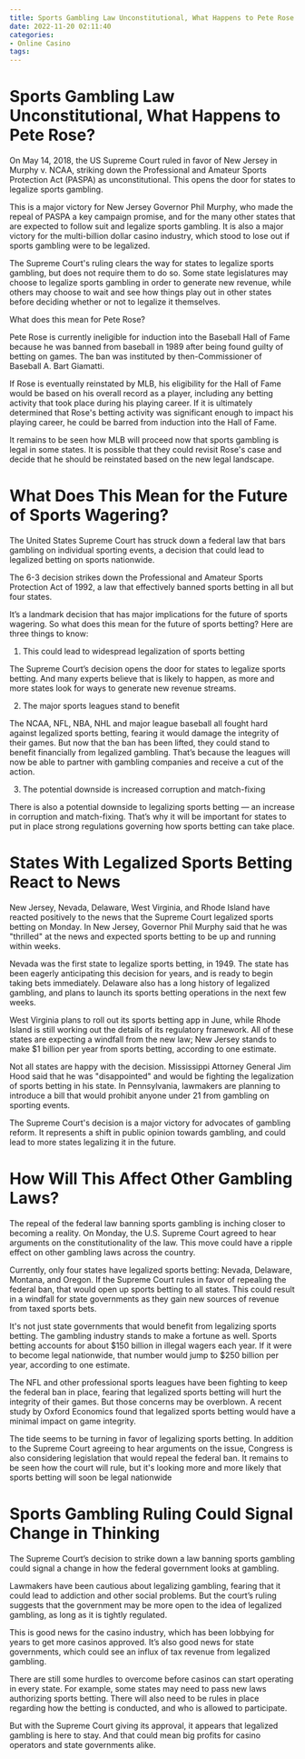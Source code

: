 ```yaml
---
title: Sports Gambling Law Unconstitutional, What Happens to Pete Rose
date: 2022-11-20 02:11:40
categories:
- Online Casino
tags:
---
```



#  Sports Gambling Law Unconstitutional, What Happens to Pete Rose?

On May 14, 2018, the US Supreme Court ruled in favor of New Jersey in Murphy v. NCAA, striking down the Professional and Amateur Sports Protection Act (PASPA) as unconstitutional. This opens the door for states to legalize sports gambling.

This is a major victory for New Jersey Governor Phil Murphy, who made the repeal of PASPA a key campaign promise, and for the many other states that are expected to follow suit and legalize sports gambling. It is also a major victory for the multi-billion dollar casino industry, which stood to lose out if sports gambling were to be legalized.

The Supreme Court's ruling clears the way for states to legalize sports gambling, but does not require them to do so. Some state legislatures may choose to legalize sports gambling in order to generate new revenue, while others may choose to wait and see how things play out in other states before deciding whether or not to legalize it themselves.

What does this mean for Pete Rose?

Pete Rose is currently ineligible for induction into the Baseball Hall of Fame because he was banned from baseball in 1989 after being found guilty of betting on games. The ban was instituted by then-Commissioner of Baseball A. Bart Giamatti.

If Rose is eventually reinstated by MLB, his eligibility for the Hall of Fame would be based on his overall record as a player, including any betting activity that took place during his playing career. If it is ultimately determined that Rose's betting activity was significant enough to impact his playing career, he could be barred from induction into the Hall of Fame.

It remains to be seen how MLB will proceed now that sports gambling is legal in some states. It is possible that they could revisit Rose's case and decide that he should be reinstated based on the new legal landscape.

#  What Does This Mean for the Future of Sports Wagering?

The United States Supreme Court has struck down a federal law that bars gambling on individual sporting events, a decision that could lead to legalized betting on sports nationwide.

The 6-3 decision strikes down the Professional and Amateur Sports Protection Act of 1992, a law that effectively banned sports betting in all but four states.

It’s a landmark decision that has major implications for the future of sports wagering. So what does this mean for the future of sports betting? Here are three things to know:

1. This could lead to widespread legalization of sports betting

The Supreme Court’s decision opens the door for states to legalize sports betting. And many experts believe that is likely to happen, as more and more states look for ways to generate new revenue streams.

2. The major sports leagues stand to benefit

The NCAA, NFL, NBA, NHL and major league baseball all fought hard against legalized sports betting, fearing it would damage the integrity of their games. But now that the ban has been lifted, they could stand to benefit financially from legalized gambling. That’s because the leagues will now be able to partner with gambling companies and receive a cut of the action.

3. The potential downside is increased corruption and match-fixing

There is also a potential downside to legalizing sports betting — an increase in corruption and match-fixing. That’s why it will be important for states to put in place strong regulations governing how sports betting can take place.

#  States With Legalized Sports Betting React to News

New Jersey, Nevada, Delaware, West Virginia, and Rhode Island have reacted positively to the news that the Supreme Court legalized sports betting on Monday. In New Jersey, Governor Phil Murphy said that he was "thrilled" at the news and expected sports betting to be up and running within weeks.

Nevada was the first state to legalize sports betting, in 1949. The state has been eagerly anticipating this decision for years, and is ready to begin taking bets immediately. Delaware also has a long history of legalized gambling, and plans to launch its sports betting operations in the next few weeks.

West Virginia plans to roll out its sports betting app in June, while Rhode Island is still working out the details of its regulatory framework. All of these states are expecting a windfall from the new law; New Jersey stands to make $1 billion per year from sports betting, according to one estimate.

Not all states are happy with the decision. Mississippi Attorney General Jim Hood said that he was "disappointed" and would be fighting the legalization of sports betting in his state. In Pennsylvania, lawmakers are planning to introduce a bill that would prohibit anyone under 21 from gambling on sporting events.

The Supreme Court's decision is a major victory for advocates of gambling reform. It represents a shift in public opinion towards gambling, and could lead to more states legalizing it in the future.

#  How Will This Affect Other Gambling Laws?

The repeal of the federal law banning sports gambling is inching closer to becoming a reality. On Monday, the U.S. Supreme Court agreed to hear arguments on the constitutionality of the law. This move could have a ripple effect on other gambling laws across the country.

Currently, only four states have legalized sports betting: Nevada, Delaware, Montana, and Oregon. If the Supreme Court rules in favor of repealing the federal ban, that would open up sports betting to all states. This could result in a windfall for state governments as they gain new sources of revenue from taxed sports bets.

It's not just state governments that would benefit from legalizing sports betting. The gambling industry stands to make a fortune as well. Sports betting accounts for about $150 billion in illegal wagers each year. If it were to become legal nationwide, that number would jump to $250 billion per year, according to one estimate.

The NFL and other professional sports leagues have been fighting to keep the federal ban in place, fearing that legalized sports betting will hurt the integrity of their games. But those concerns may be overblown. A recent study by Oxford Economics found that legalized sports betting would have a minimal impact on game integrity.

The tide seems to be turning in favor of legalizing sports betting. In addition to the Supreme Court agreeing to hear arguments on the issue, Congress is also considering legislation that would repeal the federal ban. It remains to be seen how the court will rule, but it's looking more and more likely that sports betting will soon be legal nationwide

#  Sports Gambling Ruling Could Signal Change in Thinking

The Supreme Court’s decision to strike down a law banning sports gambling could signal a change in how the federal government looks at gambling.

Lawmakers have been cautious about legalizing gambling, fearing that it could lead to addiction and other social problems. But the court’s ruling suggests that the government may be more open to the idea of legalized gambling, as long as it is tightly regulated.

This is good news for the casino industry, which has been lobbying for years to get more casinos approved. It’s also good news for state governments, which could see an influx of tax revenue from legalized gambling.

There are still some hurdles to overcome before casinos can start operating in every state. For example, some states may need to pass new laws authorizing sports betting. There will also need to be rules in place regarding how the betting is conducted, and who is allowed to participate.

But with the Supreme Court giving its approval, it appears that legalized gambling is here to stay. And that could mean big profits for casino operators and state governments alike.